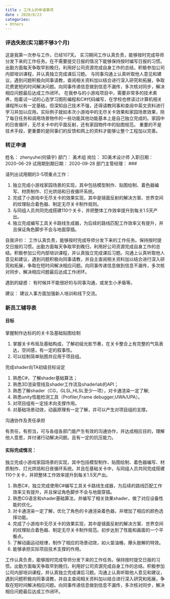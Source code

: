 ```yaml
---
title : 工作上的申请事项
date : 2020/8/23
categories: 
- Others
---
```


### 评选失败(实习期不够3个月)

这是我第一次参与工作，已经107天。
实习期间工作认真负责，能够按时完成导师分发下来的工作任务。在不需要提交日报的情况下能够保持按时编写日报的习惯。出勤方面每天争取早到晚归，利用好公司资源完成自身工作的总结，积极参加公司内部培训课程，并认真独立完成课后习题。
与同事沟通上认真听取他人意见和建议，遇到问题积极向同事请教，查阅相关资料加以结合进行深入研究和拓展，争取花费更短的时间解决问题。向同事传递信息做到信息不漏传，多次核对同步，解决相应问题最后达成工作闭环。
在我参与的小游戏项目中，需要非常多的技术素养，抱着试一试的心态学习图形编程和C#代码编写，在学校也修读过计算机相关课程所以有一定基础，但深知自己技术不强，还得请教同事和查阅中英文资料进行学习并加以应用。实际例子就如本次小游戏中的无尽关卡效果和家园场景效果，除了每日任务和调用场景物件的一些功能其他功能基本上是自己独立完成的。家园中的日夜循环，无尽关卡中的平面反射，还有家园物件中的贴图规范。
重要的不是技术手段，更重要的是同事们的反馈和网上的资料才能够让整个工程加以完善。

### 转正申请

姓名：	zhenyuhe(何镇宇)	部门：	美术组	岗位：	3D美术设计师
入职日期：	2020-06-29	试用期到期日期：	2020-09-28	部门主管经理：	###

请列出试用期的3-5项重点工作：
1. 独立完成小游戏家园场景的实现，其中包括模型制作、贴图绘制、着色器编写、材质制作、灯光烘焙和日夜循环系统。
2. 完成了小游戏中无尽关卡的效果实现，其中是镜面反射的解决方案、世界空间的纹理贴合着色器、制定无尽关卡制作规则。
3. 与同组人员共同完成搭建110个关卡，并把整体工作效率提升到每关1.5天产出。
4. 独立完成编写工具关卡路线生成器，为后续的路线匹配工作效率又有提升，并且保证角色脚步不会与地面穿插。

自我评价：
工作认真负责，能够按时完成导师分发下来的工作任务。保持按时提交日报的习惯。出勤方面每天争取早到晚归，利用好公司资源完成自身工作的总结。积极参加公司内部培训课程，并认真独立完成课后习题。沟通上认真听取他人意见和建议，遇到问题积极向同事请教，并自主查阅相关资料加以结合进行深入研究和拓展，争取在短时间解决相应问题。向同事传递信息做到信息不漏传，多次核对同步，解决相应问题最后达成工作闭环。

遇到的疑惑：
有时候并不能很好的与同事沟通，或发生小矛盾等。

建议：
建议人事方面加强新人培训和线下交流。

### 新员工辅导表

#### 目标

掌握制作达标的的关卡及基础贴图绘制	

1. 掌握关卡布局及基础构成，了解初级光影节奏，在关卡整合上有完整的气氛表达，空间感，有一定的叙事性。
2. 可以绘制简单贴图并应用于项目组。
   
完成shader向TA初级目标设定

1. 熟悉C#，了解shader基础算法；
2. 熟悉3D渲染管线及shader工作流及shaderlab的API；
3. 熟悉了解shader（CG，GLSL,HLSL至少一项），对卡通渲染一定了解;
4. 熟悉unity性能检测工具（Profiler,Frame debugger,UWA/UPA）。
5. 对项目组有一定技术向支撑作用。
6. 对基础场景动效，动画原理有一定了解，并可以产生对项目组的支撑。

沟通协作及责任承担	

有责任，有担当，可与各组各部门能产生有效的沟通协作，并达成相应目的，理解他人意思，并付诸行动解决问题。且有一定的抗压能力。

#### 实际完成情况：

独立完成小游戏家园场景的实现，其中包括模型制作、贴图绘制、着色器编写、材质制作、灯光烘焙和日夜循环系统。并且在基础关卡中，与同组人员共同完成搭建110个关卡，并把整体工作效率提升到每关1.5天产出。

1. 熟悉C#，独立完成使用C#编写工具关卡路线生成器，为后续的路线匹配工作效率又有提升，并且保证角色脚步不会与地面穿插。
2. 熟悉CG语言和shader基础算法，并编写了相关效果shader，做了对应设备性能的优化。
3. 对卡通渲染一定了解，优化了角色的卡通渲染着色器，并增加了相应的颜色选择功能。
4. 完成了小游戏中无尽关卡的效果实现，其中是镜面反射的解决方案、世界空间的纹理贴合着色器、制定无尽关卡制作规范。初步达到了性能和画面的一个平衡点。
5. 了解动画运动规律，制作了相应的场景动效，如火苗油桶，爆头肢解的特效。
6. 能够承担实际项目技术支撑的作用。

工作认真负责，能够按时完成导师分发下来的工作任务。保持按时提交日报的习惯。出勤方面每天争取早到晚归，利用好公司资源完成自身工作的总结。积极参加公司内部培训课程，并认真独立完成课后习题。沟通上认真听取他人意见和建议，遇到问题积极向同事请教，并自主查阅相关资料加以结合进行深入研究和拓展，争取在短时间解决相应问题。向同事传递信息做到信息不漏传，多次核对同步，解决相应问题最后达成工作闭环。